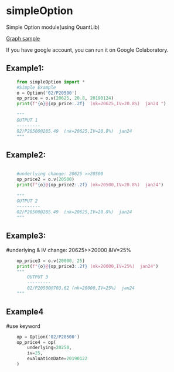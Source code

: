 # simpleOption
Simple Option module(using QuantLib)

[Graph sample](https://github.com/zaq9/simpleOption/blob/master/example_graph.ipynb)

If you have google account, you can run it on Google Colaboratory.


Example1:
---------
```python
    from simpleOption import *
    #Simple Example
    o = Option('02/P20500')
    op_price = o.v(20625, 20.8, 20190124)
    print(f"{o}@{op_price:.2f}  (nk=20625,IV=20.8%)  jan24 ")
    
    """
    OUTPUT 1
    ---------
    02/P20500@285.49  (nk=20625,IV=20.8%)  jan24
    """
```
Example2:
---------

```python
    
    #underlying change: 20625 >>20500
    op_price2 = o.v(20500)
    print(f"{o}@{op_price2:.2f} (nk=20500,IV=20.8%)  jan24")
    
    """
    OUTPUT 2
    ---------
    02/P20500@285.49  (nk=20625,IV=20.8%)  jan24
    """
```
    
Example3:
---------
#underlying & IV change: 20625>>20000 &IV=25%

```python
    op_price3 = o.v(20000, 25)
    print(f"{o}@{op_price3:.2f} (nk=20000,IV=25%)  jan24")
    """
        OUTPUT 3
        ---------
        02/P20500@703.62 (nk=20000,IV=25%)  jan24
    """
```

Example4
---------
#use keyword

```python
    op = Option('02/P20500')
    op_price4 = op(
        underlying=20250,
        iv=25,
        evaluationDate=20190122
    )
```







```
